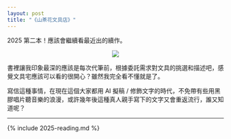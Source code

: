 ```yaml
---
layout: post
title: "《山茶花文具店》"
---
```


2025 第二本！應該會繼續看最近出的續作。

<div align="center"><a target="_blank" href="https://moo.im/a/01dyKP" title="山茶花文具店"><img src="https://cdn.readmoo.com/cover/64/2384g0a_210x315.jpg?v=0" /></a></div>

書裡讓我印象最深的應該是每次代筆前，根據委託需求對文具的挑選和描述吧，感覺文具宅應該可以看的很開心？雖然我完全看不懂就是了。

寫信這種事情，在現在這個大家都用 AI 擬稿 / 修飾文字的時代，不免帶有些用黑膠唱片聽音樂的浪漫，或許幾年後這種真人親手寫下的文字又會重返流行，誰又知道呢？

---

{% include 2025-reading.md %}
